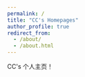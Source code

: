 ```yaml
---
permalink: /
title: "CC's Homepages"
author_profile: true
redirect_from: 
  - /about/
  - /about.html
---
```

CC's 个人主页！
